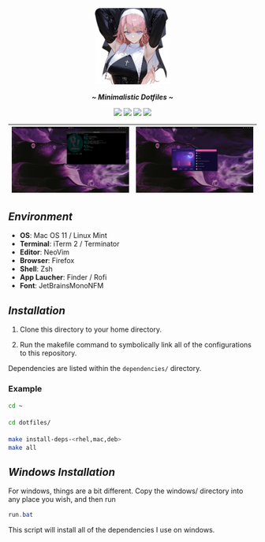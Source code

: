 
<div align="center">
<img width="30%" src="./assets/catgorl.png">
</div>

<div align="center">
  <p></p>
  <p><b><i> ~ Minimalistic Dotfiles ~ </i></b></p>
  <img src="https://img.shields.io/github/last-commit/dynalar/dotfiles/main?color=%23c4a7e7&style=for-the-badge">
  <img src="https://img.shields.io/github/repo-size/dynalar/dotfiles?color=%23e0def4&style=for-the-badge">
  <img src="https://img.shields.io/github/stars/dynalar/dotfiles?color=%23ebbcba&style=for-the-badge">
  <img src="https://img.shields.io/github/license/dynalar/dotfiles?color=%239ccfd8&style=for-the-badge">
</div>


| ![1](./assets/s1.png) | ![2](./assets/s2.png) |
| --- | --- |

## ***Environment***

- **OS**: Mac OS 11 / Linux Mint
- **Terminal**: iTerm 2 / Terminator
- **Editor**: NeoVim
- **Browser**: Firefox
- **Shell**: Zsh
- **App Laucher**: Finder / Rofi
- **Font**: JetBrainsMonoNFM

## ***Installation***
1. Clone this directory to your home directory.

2. Run the makefile command to symbolically link all of the configurations to this repository.

Dependencies are listed within the `dependencies/` directory.

### Example

```bash
cd ~

cd dotfiles/

make install-deps-<rhel,mac,deb>
make all
```

## ***Windows Installation***
For windows, things are a bit different. Copy the windows/ directory into any place you wish, and then run
```powershell
run.bat
```
This script will install all of the dependencies I use on windows.